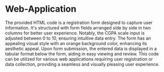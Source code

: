 # Web-Application
The provided HTML code is a registration form designed to capture user information. It's structured with form fields arranged side by side in two columns for better user experience. Notably, the CGPA scale input is adjusted between 0 to 10, ensuring intuitive data entry. The form has an appealing visual style with an orange background color, enhancing its aesthetic appeal. Upon form submission, the entered data is displayed in a tabular format below the form, aiding in easy viewing and review. This code can be utilized for various web applications requiring user registration or data collection, providing a seamless and visually pleasing user experience.
